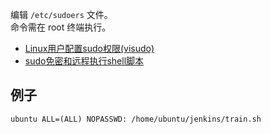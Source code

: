 编辑 `/etc/sudoers` 文件。  
命令需在 root 终端执行。  

- [Linux用户配置sudo权限(visudo)](https://blog.csdn.net/a19881029/article/details/18730671)
- [sudo免密和远程执行shell脚本](https://blog.csdn.net/qq_19557947/article/details/70210918)

## 例子
```
ubuntu ALL=(ALL) NOPASSWD: /home/ubuntu/jenkins/train.sh
```
